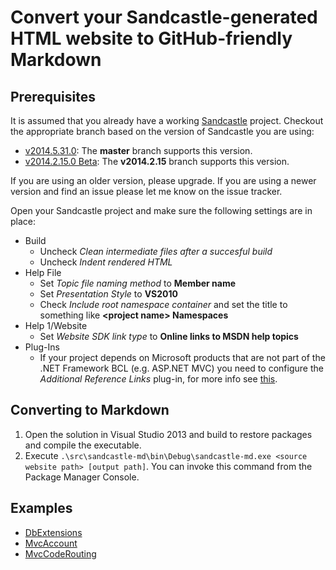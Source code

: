 ﻿Convert your Sandcastle-generated HTML website to GitHub-friendly Markdown
==========================================================================

Prerequisites
-------------
It is assumed that you already have a working [Sandcastle](https://shfb.codeplex.com/) project. Checkout the appropriate branch based on the version of Sandcastle you are using: 

- [v2014.5.31.0](https://shfb.codeplex.com/releases/view/121365): The **master** branch supports this version.
- [v2014.2.15.0 Beta](https://shfb.codeplex.com/releases/view/118566): The **v2014.2.15** branch supports this version.

If you are using an older version, please upgrade. If you are using a newer version and find an issue please let me know on the issue tracker.

Open your Sandcastle project and make sure the following settings are in place:

* Build
  - Uncheck *Clean intermediate files after a succesful build*
  - Uncheck *Indent rendered HTML*
* Help File
  - Set *Topic file naming method* to **Member name**
  - Set *Presentation Style* to **VS2010**
  - Check *Include root namespace container* and set the title to something like **&lt;project name> Namespaces**
* Help 1/Website
  - Set *Website SDK link type* to **Online links to MSDN help topics**
* Plug-Ins
  - If your project depends on Microsoft products that are not part of the .NET Framework BCL (e.g. ASP.NET MVC) you need to configure the *Additional Reference Links* plug-in, for more info see [this](http://stackoverflow.com/questions/9082149).

Converting to Markdown
----------------------
1. Open the solution in Visual Studio 2013 and build to restore packages and compile the executable.
2. Execute `.\src\sandcastle-md\bin\Debug\sandcastle-md.exe <source website path> [output path]`. You can invoke this command from the Package Manager Console.

Examples
--------
- [DbExtensions](https://github.com/maxtoroq/DbExtensions/tree/master/docs/api#readme)
- [MvcAccount](https://github.com/maxtoroq/MvcAccount/tree/master/docs/api#readme)
- [MvcCodeRouting](https://github.com/maxtoroq/MvcCodeRouting/tree/master/docs/api#readme)

